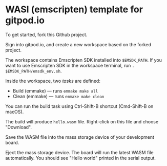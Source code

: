 # WASI (emscripten) template for gitpod.io

To get started, fork this Github project.

Sign into gitpod.io, and create a new workspace based on the forked project.

The workspace contains Emscripten SDK installed into `$EMSDK_PATH`. If you want to use Emscripten SDK in the workspace terminal, run `. $EMSDK_PATH/emsdk_env.sh`.

Inside the workspace, two _tasks_ are defined:

* Build (emmake) — runs `emmake make all`
* Clean (emmake) — runs `emmake make clean`

You can run the build task using Ctrl-Shift-B shortcut (Cmd-Shift-B on macOS).

The build will produce `hello.wasm` file. Right-click on this file and choose "Download".

Save the WASM file into the mass storage device of your development board.

Eject the mass storage device. The board will run the latest WASM file automatically. You should see "Hello world" printed in the serial output.

